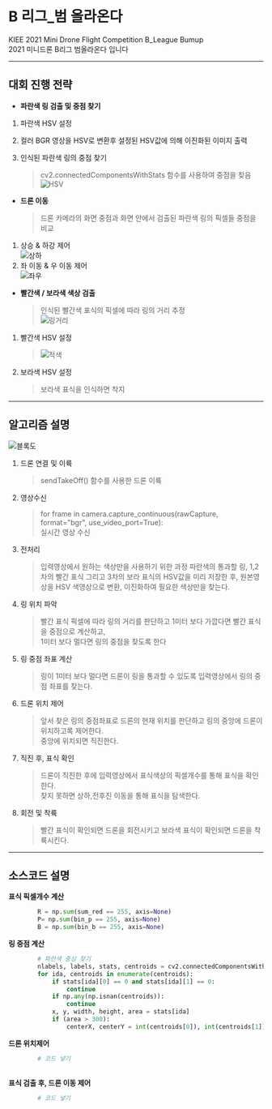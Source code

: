 # B 리그_범 올라온다
KIEE 2021 Mini Drone Flight Competition B_League Bumup  
2021 미니드론 B리그 범올라온다 입니다

---
<!-------------------------------------------------------------Part 1------------------------------------------------------------------------------------------>
## 대회 진행 전략

* **파란색 링 검출 및 중점 찾기**
1. 파란색 HSV 설정
2. 컬러 BGR 영상을 HSV로 변환후 설정된 HSV값에 의해 이진화된 이미지 출력

3. 인식된 파란색 링의 중점 찾기   
    > cv2.connectedComponentsWithStats 함수를 사용하여 중점을 찾음\
    >![HSV](https://1.bp.blogspot.com/-kiX-x_qotU0/YOuRpGKUUaI/AAAAAAAAACc/E5F_1lZNU0MX8pnXHPeVUl4f99RfzbKJwCLcBGAsYHQ/w394-h308/2%25EB%258B%25A8%25EA%25B3%2584%2B%25281%2529.PNG)
  
* **드론 이동**
    > 드론 카메라의 화면 중점과 화면 안에서 검출된 파란색 링의 픽셀들 중점을 비교
1. 상승 & 하강 제어 \
   ![상하](https://1.bp.blogspot.com/-1Eo_hVjjndA/YOfqAbu7W6I/AAAAAAAAACI/40jUd1XetfQeUTMNQ8u-SoAodLHzSutkACLcBGAsYHQ/w732-h298/%25EC%2583%2581%25ED%2595%2598.jpg)
1. 좌 이동 & 우 이동 제어\
   ![좌우](https://1.bp.blogspot.com/-uxoMlI81qmE/YOfqASY_C6I/AAAAAAAAACE/xNqdFpkVSuIdSW_1BumhjbCJf4s--4DwACLcBGAsYHQ/w737-h300/%25EC%25A2%258C%25EC%259A%25B0.jpg)
* **빨간색 / 보라색 색상 검출**
   > 인식된 빨간색 표식의 픽셀에 따라 링의 거리 추정  
     ![링거리](https://lh3.googleusercontent.com/-NxNQWg7fGx4/YOfEdIFLnDI/AAAAAAAAAB0/YXxvg2rDA0II3rLnqSUkZmq9gybzF6l3ACLcBGAsYHQ/w456-h234/rr.jpg)
1. 빨간색 HSV 설정
   > ![적색](https://1.bp.blogspot.com/-ba4HRclZpec/YOuQCt66HoI/AAAAAAAAACU/NXbd0MnnYIQa-wPthcl6M4vk0pqbiaWHwCLcBGAsYHQ/w722-h268/KakaoTalk_20210709_142837811_02.png)
1. 보라색 HSV 설정
   > 보라색 표식을 인식하면 착지  
---

<!-------------------------------------------------------------Part 2------------------------------------------------------------------------------------------>
## 알고리즘 설명
![블록도](https://lh3.googleusercontent.com/proxy/JcYnsKKvxbL00xLeGRfyjEL7p4-rPjAJVZdgNq2aOgFpIipVjDtU4p6salj1-5Ak4U6Nxdq_jgMsX85jy2_-TeR1NPcpQ070_3ZMWdtP5wQcPnk89JIAZQXM6ADR76nLALExjyQEGgi7sQF3FyhK9o3UaoLoDdd1)

1. 드론 연결 및 이륙
    > sendTakeOff() 함수를 사용한 드론 이륙
2. 영상수신
    > for frame in camera.capture_continuous(rawCapture, format="bgr", use_video_port=True):  
      실시간 영상 수신
3. 전처리
    > 입력영상에서 원하는 색상만을 사용하기 위한 과정
      파란색의 통과할 링, 1,2차의 빨간 표식 그리고 3차의 보라 표식의 HSV값을 미리 저장한 후, 
      원본영상을 HSV 색영상으로 변환, 이진화하여 필요한 색상만을 찾는다.
      
4. 링 위치 파악
     > 빨간 표식 픽셀에 따라 링의 거리를 판단하고 1미터 보다 가깝다면 빨간 표식을 중점으로 계산하고,  
       1미터 보다 멀다면 링의 중점을 찾도록 한다
   
5. 링 중점 좌표 계산  
     > 링이 1미터 보다 멀다면 드론이 링을 통과할 수 있도록 입력영상에서 링의 중점 좌표를 찾는다. 

<!---6. 링 통과 후 픽셀개수 계산
    > 드론과 표식과의 거리를 판단하기 위한 방법으로  
      드론이 표식과 가까워지면 이진화된 입력영상에서 들어오는 픽셀의 개수가 커진다.
      이를 이용하여 드론이 링을 통과한 후 표식과 가까워졌는지를 판단한다.      -->
      
6. 드론 위치 제어  
     > 앞서 찾은 링의 중점좌표로 드론의 현재 위치를 판단하고 링의 중앙에 드론이 위치하고록 제어한다.  
       중앙에 위치되면 직진한다.
  
7. 직진 후, 표식 확인  
     > 드론이 직진한 후에 입력영상에서 표식색상의 픽셀개수를 통해 표식을 확인한다.\
       찾지 못하면 상하,전후진 이동을 통해 표식을 탐색한다. 
  
8. 회전 및 착륙  
     > 빨간 표식이 확인되면 드론을 회전시키고 보라색 표식이 확인되면 드론을 착륙시킨다.  

---

<!-------------------------------------------------------------Part 3------------------------------------------------------------------------------------------>
## 소스코드 설명

**표식 픽셀개수 계산**
```python
        R = np.sum(sum_red == 255, axis=None)
        P= np.sum(bin_p == 255, axis=None)
        B = np.sum(bin_b == 255, axis=None)
```
**링 중점 계산**
```python
        # 파란색 중심 찾기
        nlabels, labels, stats, centroids = cv2.connectedComponentsWithStats(bin_b)
        for ida, centroids in enumerate(centroids):
            if stats[ida][0] == 0 and stats[ida][1] == 0:
                continue
            if np.any(np.isnan(centroids)):
                continue
            x, y, width, height, area = stats[ida]
            if (area > 300):
                centerX, centerY = int(centroids[0]), int(centroids[1])
```
**드론 위치제어**
```python
        # 코드 넣기
        
```

**표식 검출 후, 드론 이동 제어**
```python
        # 코드 넣기
        
```
